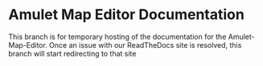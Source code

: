 # Amulet Map Editor Documentation
This branch is for temporary hosting of the documentation for the Amulet-Map-Editor. Once an issue with our ReadTheDocs site is resolved, this branch will start redirecting to that site
